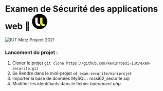# Examen de Sécurité des applications web 🔐 ![Univ Lorraine](./Logo_Univ.png)

![IUT Metz Project 2021](https://img.shields.io/badge/IUT%20Metz-2021-95a5a6.svg)

### Lancement du projet :

1. Cloner le projet `git clone https://github.com/kevinrossi-iut/exam-securite.git`
2. Se Rendre dans le mini-projet `cd exam-securite/miniprojet`
3. Importer la base de données MySQL : rossi62_securite.sql
4. Modifier les identifiants dans le fichier *bdconnect.php*
